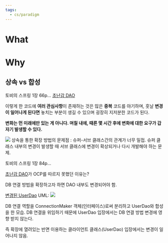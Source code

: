 ```yaml
---
tags:
  - cs/paradigm
---
```


# What


# Why

## 상속 vs 합성


토비의 스프링 1장 66p...
[초난감 DAO](https://github.com/pg-server-study/spring-study/tree/main/JH/chapter1#134-%EC%9B%90%EC%B9%99%EA%B3%BC-%ED%8C%A8%ED%84%B4)

이렇게 한 코드에 **여러 관심사항**이 존재하는 것은 많은 **중복** 코드를 야기하며, 훗날 **변경이 일어나게 된다면** 놓치는 부분이 생길 수 있으며 굉장히 지저분한 코드가 된다.

**변화는 먼 미래에만 있는 게 아니다. 며칠 내에, 때론 몇 시간 후에 변화에 대한 요구가 갑자기 발생할 수 있다.**


![](https://jinjungs.github.io/img/tobi-spring/1-1/4DEE3FB2-EE6F-43A8-A476-794A3ACF7783.jpeg)
상속을 통한 확장 방법의 문제점 : 슈퍼-서브 클래스간의 관계가 너무 밀접.
슈퍼 클래스 내부의 변경이 발생할 때 서브 클래스에 변경이 확상되거나 다시 개발해야 하는 문제.


토비의 스프링 1장 84p...

[초난감 DAO](https://github.com/pg-server-study/spring-study/tree/main/JH/chapter1#134-%EC%9B%90%EC%B9%99%EA%B3%BC-%ED%8C%A8%ED%84%B4)가 OCP를 따르지 못했던 이유는?

DB 연결 방법을 확장하고자 하면 DAO 내부도 변경되어야 함.


[변경된 UserDao](https://github.com/pg-server-study/spring-study/tree/main/JH/chapter1#134-%EC%9B%90%EC%B9%99%EA%B3%BC-%ED%8C%A8%ED%84%B4) UML: 
![](https://velog.velcdn.com/images/taesunpark/post/d08890d6-2db4-43ee-9489-af0734bb2e1e/image.png)


DB 연결 역할을 ConnectionMaker 객체(인터페이스)로써 분리하고 UserDao와 합성을 한 모습. 
DB 연결을 위임하기 때문에 UserDao 입장에서는 DB 연결 방법 변경에 영향 받지 않는다. 

즉 확장에 열려있는 반면 이용하는 클라이언트 클래스(UserDao) 입장에서는 변경이 일어나지 않음.


